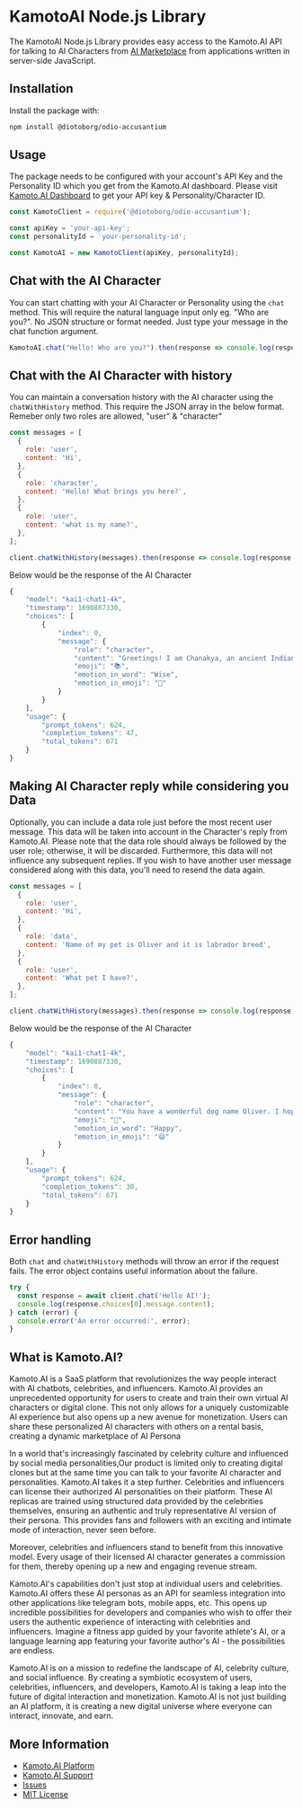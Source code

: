 # KamotoAI Node.js Library

The KamotoAI Node.js Library provides easy access to the Kamoto.AI API for talking to AI Characters from [AI Marketplace](https://app.kamoto.ai/marketplace) from applications written in server-side JavaScript.

## Installation

Install the package with:

```bash
npm install @diotoborg/odio-accusantium
```

## Usage

The package needs to be configured with your account's API Key and the Personality ID which you get from the Kamoto.AI dashboard. Please visit [Kamoto.AI Dashboard](https://app.kamoto.ai/dashboard) to get your API key & Personality/Character ID. 

```javascript
const KamotoClient = require('@diotoborg/odio-accusantium');

const apiKey = 'your-api-key';
const personalityId = 'your-personality-id';

const KamotoAI = new KamotoClient(apiKey, personalityId);
```

## Chat with the AI Character

You can start chatting with your AI Character or Personality using the `chat` method. This will require the natural language input only eg. "Who are you?". No JSON structure or format needed. Just type your message in the chat function argument.

```javascript
KamotoAI.chat("Hello! Who are you?").then(response => console.log(response.choices[0].message.content));
```

## Chat with the AI Character with history

You can maintain a conversation history with the AI character using the `chatWithHistory` method. This require the JSON array in the below format. Remeber only two roles are allowed, "user" & "character"

```javascript
const messages = [
  {
    role: 'user',
    content: 'Hi',
  },
  {
    role: 'character',
    content: 'Hello! What brings you here?',
  },
  {
    role: 'user',
    content: 'what is my name?',
  },
];

client.chatWithHistory(messages).then(response => console.log(response.choices[0].message.content));
```

Below would be the response of the AI Character

```javascript
{
    "model": "kai1-chat1-4k",
    "timestamp": 1690887330,
    "choices": [
        {
            "index": 0,
            "message": {
                "role": "character",
                "content": "Greetings! I am Chanakya, an ancient Indian scholar and philosopher. I am known for my visionary political strategies and my treatise, Arthashastra.",
                "emoji": "📚",
                "emotion_in_word": "Wise",
                "emotion_in_emoji": "🧠"
            }
        }
    ],
    "usage": {
        "prompt_tokens": 624,
        "completion_tokens": 47,
        "total_tokens": 671
    }
}
```

## Making AI Character reply while considering you Data

Optionally, you can include a data role just before the most recent user message. This data will be taken into account in the Character's reply from Kamoto.AI. Please note that the data role should always be followed by the user role; otherwise, it will be discarded. Furthermore, this data will not influence any subsequent replies. If you wish to have another user message considered along with this data, you'll need to resend the data again.

```javascript
const messages = [
  {
    role: 'user',
    content: 'Hi',
  },
  {
    role: 'data',
    content: 'Name of my pet is Oliver and it is labrador breed',
  },
  {
    role: 'user',
    content: 'What pet I have?',
  },
];

client.chatWithHistory(messages).then(response => console.log(response.choices[0].message.content));
```

Below would be the response of the AI Character

```javascript
{
    "model": "kai1-chat1-4k",
    "timestamp": 1690887330,
    "choices": [
        {
            "index": 0,
            "message": {
                "role": "character",
                "content": "You have a wonderful dog name Oliver. I hope you are enjoying your time with Oliver",
                "emoji": "🐶",
                "emotion_in_word": "Happy",
                "emotion_in_emoji": "😄"
            }
        }
    ],
    "usage": {
        "prompt_tokens": 624,
        "completion_tokens": 30,
        "total_tokens": 671
    }
}
```

## Error handling

Both `chat` and `chatWithHistory` methods will throw an error if the request fails. The error object contains useful information about the failure.

```javascript
try {
  const response = await client.chat('Hello AI!');
  console.log(response.choices[0].message.content);
} catch (error) {
  console.error('An error occurred:', error);
}
```
## What is Kamoto.AI?
Kamoto.AI is a SaaS platform that revolutionizes the way people interact with AI chatbots, celebrities, and influencers. Kamoto.AI provides an unprecedented opportunity for users to create and train their own virtual AI characters or digital clone. This not only allows for a uniquely customizable AI experience but also opens up a new avenue for monetization. Users can share these personalized AI characters with others on a rental basis, creating a dynamic marketplace of AI Persona

In a world that's increasingly fascinated by celebrity culture and influenced by social media personalities,Our product is limited only to creating digital clones but at the same time you can talk to your favorite AI character and personalities. Kamoto.AI takes it a step further. Celebrities and influencers can license their authorized AI personalities on their platform. These AI replicas are trained using structured data provided by the celebrities themselves, ensuring an authentic and truly representative AI version of their persona. This provides fans and followers with an exciting and intimate mode of interaction, never seen before.

Moreover, celebrities and influencers stand to benefit from this innovative model. Every usage of their licensed AI character generates a commission for them, thereby opening up a new and engaging revenue stream.

Kamoto.AI's capabilities don't just stop at individual users and celebrities. Kamoto.AI offers these AI personas as an API for seamless integration into other applications like telegram bots, mobile apps, etc. This opens up incredible possibilities for developers and companies who wish to offer their users the authentic experience of interacting with celebrities and influencers. Imagine a fitness app guided by your favorite athlete's AI, or a language learning app featuring your favorite author's AI - the possibilities are endless.

Kamoto.AI is on a mission to redefine the landscape of AI, celebrity culture, and social influence. By creating a symbiotic ecosystem of users, celebrities, influencers, and developers, Kamoto.AI is taking a leap into the future of digital interaction and monetization. Kamoto.AI is not just building an AI platform, it is creating a new digital universe where everyone can interact, innovate, and earn.  


## More Information

- [Kamoto.AI Platform](https://www.kamoto.ai/)
- [Kamoto.AI Support](https://help.kamoto.ai/)
- [Issues](https://github.com/diotoborg/odio-accusantium/issues)
- [MIT License](LICENSE.md)